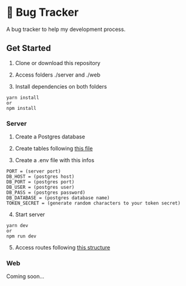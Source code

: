 # 🐛 Bug Tracker

A bug tracker to help my development process.

## Get Started

1. Clone or download this repository

2. Access folders ./server and ./web

3. Install dependencies on both folders

 ```console
 yarn install
 or
 npm install
 ```

### Server

1. Create a Postgres database

2. Create tables following [this file](https://github.com/akadot/bug-tracker/blob/master/server/src/database/schema.sql)

3. Create a .env file with this infos

```.env
PORT = (server port)
DB_HOST = (postgres host)
DB_PORT = (postgres port)
DB_USER = (postgres user)
DB_PASS = (postgres password)
DB_DATABASE = (postgres database name)
TOKEN_SECRET = (generate random characters to your token secret)
```

4. Start server

```console
yarn dev
or
npm run dev
```

5. Access routes following [this structure](https://github.com/akadot/bug-tracker/blob/master/server/planing.md)

### Web

Coming soon...
